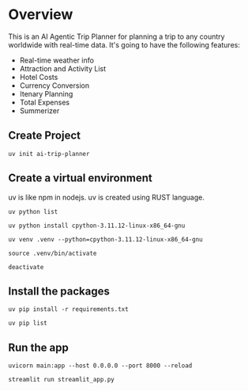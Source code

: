 # Overview
This is an AI Agentic Trip Planner for planning a trip to any country worldwide with real-time data. It's going to have the 
following features:
- Real-time weather info
- Attraction and Activity List
- Hotel Costs
- Currency Conversion
- Itenary Planning
- Total Expenses
- Summerizer

## Create Project
```
uv init ai-trip-planner
```

## Create a virtual environment
uv is like npm in nodejs. uv is created using RUST language.
```
uv python list

uv python install cpython-3.11.12-linux-x86_64-gnu 

uv venv .venv --python=cpython-3.11.12-linux-x86_64-gnu

source .venv/bin/activate

deactivate
```
## Install the packages
```
uv pip install -r requirements.txt

uv pip list
```

## Run the app
```
uvicorn main:app --host 0.0.0.0 --port 8000 --reload

streamlit run streamlit_app.py
```